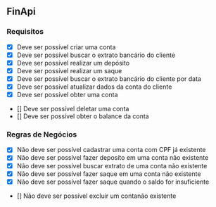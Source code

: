 ## FinApi

### Requisitos

- [x] Deve ser possível criar uma conta
- [x] Deve ser possível buscar o extrato bancário do cliente
- [x] Deve ser possível realizar um depósito
- [x] Deve ser possível realizar um saque
- [x] Deve ser possível buscar o extrato bancário do cliente por data
- [x] Deve ser possível atualizar dados da conta do cliente
- [x] Deve ser possível obter uma conta
- [] Deve ser possível deletar uma conta
- [] Deve ser possível obter o balance da conta

### Regras de Negócios

- [x] Não deve ser possível cadastrar uma conta com CPF já existente
- [x] Não deve ser possível fazer deposíto em uma conta não existente
- [x] Não deve ser possível buscar extrato de uma conta não existente
- [x] Não deve ser possível fazer saque em uma conta não existente
- [x] Não deve ser possível fazer saque quando o saldo for insuficiente
- [] Não deve ser possível excluir um contanão existente
